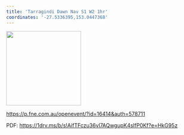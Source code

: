 ```yaml
---
title: 'Tarragindi Dawn Nav S1 W2 1hr'
coordinates: '-27.5336395,153.0447368'
---
```

<img src="https://doc-08-08-mymaps.googleusercontent.com/untrusted/hostedimage/o2fbn585vcrt3ao71o6a0j9c34/b1l6eiihs4t3di0vdngm3709vg/1688363100000/3_qa3g-a-HBcK3YBy6L69UtbaCxl2qxF/*/6ACtvi-EyegfKJ7ZWsWfCyu8SDl94C2UzSXvNOXHLOTyGdmC-kGdGhhW6AlIh1ThltqNrahC2rS5GL-mg4JauPBTLlet85ehWDxRfoxTfRDlweOug3gyPeCUDWNg0upeDoyabAqg1UrcdvOGwc92_gPNjRiXggToXIYLEUQO-jtGjlC7EqOfTMK9tp5ZvDgfAZPufIUU?session=0&fife" height="200" width="auto" />

https://p.fne.com.au/openevent/?id=16414&auth=578711

PDF: https://1drv.ms/b/s!AifTFczu36vl7AQwgupK4slfP0Kf?e=HkG95z
